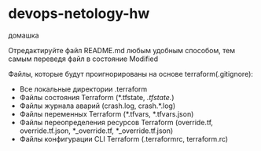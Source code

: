 # devops-netology-hw
домашка

Отредактируйте файл README.md любым удобным способом, тем самым переведя файл в состояние Modified



Файлы, которые будут проигнорированы на основе terraform(.gitignore):

- Все локальные директории .terraform
- Файлы состояния Terraform (*.tfstate, *.tfstate.*)
- Файлы журнала аварий (crash.log, crash.*.log)
- Файлы переменных Terraform (*.tfvars, *.tfvars.json)
- Файлы переопределения ресурсов Terraform (override.tf, override.tf.json, *_override.tf, *_override.tf.json)
- Файлы конфигурации CLI Terraform (.terraformrc, terraform.rc)
